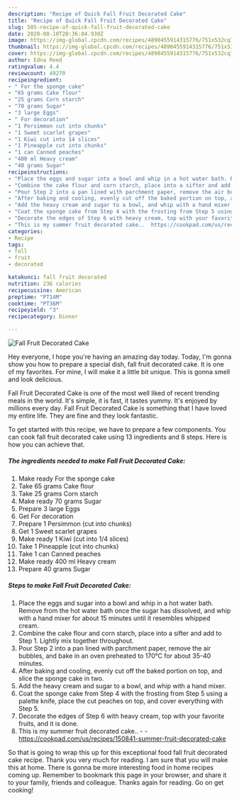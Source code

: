 ```yaml
---
description: "Recipe of Quick Fall Fruit Decorated Cake"
title: "Recipe of Quick Fall Fruit Decorated Cake"
slug: 505-recipe-of-quick-fall-fruit-decorated-cake
date: 2020-08-10T20:36:04.930Z
image: https://img-global.cpcdn.com/recipes/4890455914315776/751x532cq70/fall-fruit-decorated-cake-recipe-main-photo.jpg
thumbnail: https://img-global.cpcdn.com/recipes/4890455914315776/751x532cq70/fall-fruit-decorated-cake-recipe-main-photo.jpg
cover: https://img-global.cpcdn.com/recipes/4890455914315776/751x532cq70/fall-fruit-decorated-cake-recipe-main-photo.jpg
author: Edna Reed
ratingvalue: 4.4
reviewcount: 49270
recipeingredient:
- " For the sponge cake"
- "65 grams Cake flour"
- "25 grams Corn starch"
- "70 grams Sugar"
- "3 large Eggs"
- " For decoration"
- "1 Persimmon cut into chunks"
- "1 Sweet scarlet grapes"
- "1 Kiwi cut into 14 slices"
- "1 Pineapple cut into chunks"
- "1 can Canned peaches"
- "400 ml Heavy cream"
- "40 grams Sugar"
recipeinstructions:
- "Place the eggs and sugar into a bowl and whip in a hot water bath. Remove from the hot water bath once the sugar has dissolved, and whip with a hand mixer for about 15 minutes until it resembles whipped cream."
- "Combine the cake flour and corn starch, place into a sifter and add to Step 1. Lightly mix together throughout."
- "Pour Step 2 into a pan lined with parchment paper, remove the air bubbles, and bake in an oven preheated to 170℃ for about 35-40 minutes."
- "After baking and cooling, evenly cut off the baked portion on top, and slice the sponge cake in two."
- "Add the heavy cream and sugar to a bowl, and whip with a hand mixer."
- "Coat the sponge cake from Step 4 with the frosting from Step 5 using a palette knife, place the cut peaches on top, and cover everything with Step 5."
- "Decorate the edges of Step 6 with heavy cream, top with your favorite fruits, and it is done."
- "This is my summer fruit decorated cake..  https://cookpad.com/us/recipes/150841-summer-fruit-decorated-cake"
categories:
- Recipe
tags:
- fall
- fruit
- decorated

katakunci: fall fruit decorated 
nutrition: 236 calories
recipecuisine: American
preptime: "PT14M"
cooktime: "PT36M"
recipeyield: "3"
recipecategory: Dinner

---
```



![Fall Fruit Decorated Cake](https://img-global.cpcdn.com/recipes/4890455914315776/751x532cq70/fall-fruit-decorated-cake-recipe-main-photo.jpg)

Hey everyone, I hope you're having an amazing day today. Today, I'm gonna show you how to prepare a special dish, fall fruit decorated cake. It is one of my favorites. For mine, I will make it a little bit unique. This is gonna smell and look delicious.

Fall Fruit Decorated Cake is one of the most well liked of recent trending meals in the world. It's simple, it is fast, it tastes yummy. It's enjoyed by millions every day. Fall Fruit Decorated Cake is something that I have loved my entire life. They are fine and they look fantastic.




To get started with this recipe, we have to prepare a few components. You can cook fall fruit decorated cake using 13 ingredients and 8 steps. Here is how you can achieve that.

<!--inarticleads1-->

##### The ingredients needed to make Fall Fruit Decorated Cake:

1. Make ready  For the sponge cake
1. Take 65 grams Cake flour
1. Take 25 grams Corn starch
1. Make ready 70 grams Sugar
1. Prepare 3 large Eggs
1. Get  For decoration
1. Prepare 1 Persimmon (cut into chunks)
1. Get 1 Sweet scarlet grapes
1. Make ready 1 Kiwi (cut into 1/4 slices)
1. Take 1 Pineapple (cut into chunks)
1. Take 1 can Canned peaches
1. Make ready 400 ml Heavy cream
1. Prepare 40 grams Sugar




<!--inarticleads2-->

##### Steps to make Fall Fruit Decorated Cake:

1. Place the eggs and sugar into a bowl and whip in a hot water bath. Remove from the hot water bath once the sugar has dissolved, and whip with a hand mixer for about 15 minutes until it resembles whipped cream.
1. Combine the cake flour and corn starch, place into a sifter and add to Step 1. Lightly mix together throughout.
1. Pour Step 2 into a pan lined with parchment paper, remove the air bubbles, and bake in an oven preheated to 170℃ for about 35-40 minutes.
1. After baking and cooling, evenly cut off the baked portion on top, and slice the sponge cake in two.
1. Add the heavy cream and sugar to a bowl, and whip with a hand mixer.
1. Coat the sponge cake from Step 4 with the frosting from Step 5 using a palette knife, place the cut peaches on top, and cover everything with Step 5.
1. Decorate the edges of Step 6 with heavy cream, top with your favorite fruits, and it is done.
1. This is my summer fruit decorated cake.. -  - https://cookpad.com/us/recipes/150841-summer-fruit-decorated-cake




So that is going to wrap this up for this exceptional food fall fruit decorated cake recipe. Thank you very much for reading. I am sure that you will make this at home. There is gonna be more interesting food in home recipes coming up. Remember to bookmark this page in your browser, and share it to your family, friends and colleague. Thanks again for reading. Go on get cooking!

